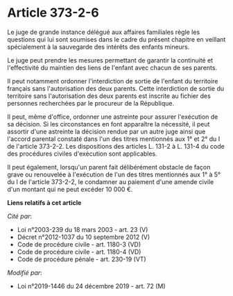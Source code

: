 # Article 373-2-6

Le juge de grande instance délégué aux affaires familiales règle les questions qui lui sont soumises dans le cadre du présent
chapitre en veillant spécialement à la sauvegarde des intérêts des enfants mineurs.

Le juge peut prendre les mesures permettant de garantir la continuité et l'effectivité du maintien des liens de l'enfant avec
chacun de ses parents.

Il peut notamment ordonner l'interdiction de sortie de l'enfant du territoire français sans l'autorisation des deux parents.
Cette interdiction de sortie du territoire sans l'autorisation des deux parents est inscrite au fichier des personnes
recherchées par le procureur de la République.

Il peut, même d'office, ordonner une astreinte pour assurer l'exécution de sa décision. Si les circonstances en font
apparaître la nécessité, il peut assortir d'une astreinte la décision rendue par un autre juge ainsi que l'accord parental
constaté dans l'un des titres mentionnés aux 1° et 2° du I de l'article 373-2-2. Les dispositions des articles L. 131-2 à L.
131-4 du code des procédures civiles d'exécution sont applicables.

Il peut également, lorsqu'un parent fait délibérément obstacle de façon grave ou renouvelée à l'exécution de l'un des titres
mentionnés aux 1° à 5° du I de l'article 373-2-2, le condamner au paiement d'une amende civile d'un montant qui ne peut
excéder 10 000 €.

**Liens relatifs à cet article**

_Cité par_:

  - Loi n°2003-239 du 18 mars 2003 - art. 23 (V)
  - Décret n°2012-1037 du 10 septembre 2012 (V)
  - Code de procédure civile - art. 1180-3 (VD)
  - Code de procédure civile - art. 1180-4 (VD)
  - Code de procédure pénale - art. 230-19 (VT)

_Modifié par_:

  - Loi n°2019-1446 du 24 décembre 2019 - art. 72 (M)
